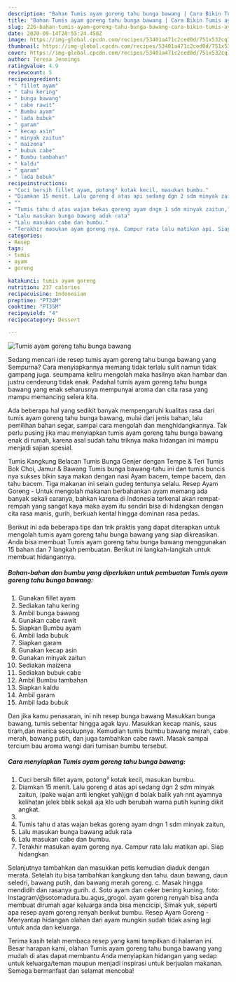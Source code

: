 ```yaml
---
description: "Bahan Tumis ayam goreng tahu bunga bawang | Cara Bikin Tumis ayam goreng tahu bunga bawang Yang Paling Enak"
title: "Bahan Tumis ayam goreng tahu bunga bawang | Cara Bikin Tumis ayam goreng tahu bunga bawang Yang Paling Enak"
slug: 226-bahan-tumis-ayam-goreng-tahu-bunga-bawang-cara-bikin-tumis-ayam-goreng-tahu-bunga-bawang-yang-paling-enak
date: 2020-09-14T20:55:24.450Z
image: https://img-global.cpcdn.com/recipes/53401a471c2ced0d/751x532cq70/tumis-ayam-goreng-tahu-bunga-bawang-foto-resep-utama.jpg
thumbnail: https://img-global.cpcdn.com/recipes/53401a471c2ced0d/751x532cq70/tumis-ayam-goreng-tahu-bunga-bawang-foto-resep-utama.jpg
cover: https://img-global.cpcdn.com/recipes/53401a471c2ced0d/751x532cq70/tumis-ayam-goreng-tahu-bunga-bawang-foto-resep-utama.jpg
author: Teresa Jennings
ratingvalue: 4.9
reviewcount: 5
recipeingredient:
- " fillet ayam"
- " tahu kering"
- " bunga bawang"
- " cabe rawit"
- " Bumbu ayam"
- " lada bubuk"
- " garam"
- " kecap asin"
- " minyak zaitun"
- " maizena"
- " bubuk cabe"
- " Bumbu tambahan"
- " kaldu"
- " garam"
- " lada bubuk"
recipeinstructions:
- "Cuci bersih fillet ayam, potong² kotak kecil, masukan bumbu."
- "Diamkan 15 menit. Lalu goreng d atas api sedang dgn 2 sdm minyak zaitun, (pake wajan anti lengket yah)jgn d bolak balik yah nnt ayamnya kelihatan jelek bblik sekali aja klo udh berubah warna putih kuning dikit angkat."
- ""
- "Tumis tahu d atas wajan bekas goreng ayam dngn 1 sdm minyak zaitun,"
- "Lalu masukan bunga bawang aduk rata"
- "Lalu masukan cabe dan bumbu."
- "Terakhir masukan ayam goreng nya. Campur rata lalu matikan api. Siap hidangkan"
categories:
- Resep
tags:
- tumis
- ayam
- goreng

katakunci: tumis ayam goreng 
nutrition: 237 calories
recipecuisine: Indonesian
preptime: "PT24M"
cooktime: "PT35M"
recipeyield: "4"
recipecategory: Dessert

---
```



![Tumis ayam goreng tahu bunga bawang](https://img-global.cpcdn.com/recipes/53401a471c2ced0d/751x532cq70/tumis-ayam-goreng-tahu-bunga-bawang-foto-resep-utama.jpg)

Sedang mencari ide resep tumis ayam goreng tahu bunga bawang yang Sempurna? Cara menyiapkannya memang tidak terlalu sulit namun tidak gampang juga. seumpama keliru mengolah maka hasilnya akan hambar dan justru cenderung tidak enak. Padahal tumis ayam goreng tahu bunga bawang yang enak seharusnya mempunyai aroma dan cita rasa yang mampu memancing selera kita.

Ada beberapa hal yang sedikit banyak mempengaruhi kualitas rasa dari tumis ayam goreng tahu bunga bawang, mulai dari jenis bahan, lalu pemilihan bahan segar, sampai cara mengolah dan menghidangkannya. Tak perlu pusing jika mau menyiapkan tumis ayam goreng tahu bunga bawang enak di rumah, karena asal sudah tahu triknya maka hidangan ini mampu menjadi sajian spesial.

Tumis Kangkung Belacan Tumis Bunga Genjer dengan Tempe &amp; Teri Tumis Bok Choi, Jamur &amp; Bawang Tumis bunga bawang-tahu ini dan tumis buncis nya sukses bikin saya makan dengan nasi Ayam bacem, tempe bacem, dan tahu bacem. Tiga makanan ini selain gudeg tentunya selalu. Resep Ayam Goreng - Untuk mengolah makanan berbahankan ayam memang ada banyak sekali caranya, bahkan karena di Indonesia terkenal akan rempat-rempah yang sangat kaya maka ayam itu sendiri bisa di hidangkan dengan cita rasa manis, gurih, berkuah kental hingga dominan rasa pedas.


Berikut ini ada beberapa tips dan trik praktis yang dapat diterapkan untuk mengolah tumis ayam goreng tahu bunga bawang yang siap dikreasikan. Anda bisa membuat Tumis ayam goreng tahu bunga bawang menggunakan 15 bahan dan 7 langkah pembuatan. Berikut ini langkah-langkah untuk membuat hidangannya.

<!--inarticleads1-->

##### Bahan-bahan dan bumbu yang diperlukan untuk pembuatan Tumis ayam goreng tahu bunga bawang:

1. Gunakan  fillet ayam
1. Sediakan  tahu kering
1. Ambil  bunga bawang
1. Gunakan  cabe rawit
1. Siapkan  Bumbu ayam
1. Ambil  lada bubuk
1. Siapkan  garam
1. Gunakan  kecap asin
1. Gunakan  minyak zaitun
1. Sediakan  maizena
1. Sediakan  bubuk cabe
1. Ambil  Bumbu tambahan
1. Siapkan  kaldu
1. Ambil  garam
1. Ambil  lada bubuk


Dan jika kamu penasaran, ini nih resep bunga bawang Masukkan bunga bawang, tumis sebentar hingga agak layu. Masukkan kecap manis, saus tiram,dan merica secukupnya. Kemudian tumis bumbu bawang merah, cabe merah, bawang putih, dan juga tambahkan cabe rawit. Masak sampai tercium bau aroma wangi dari tumisan bumbu tersebut. 

<!--inarticleads2-->

##### Cara menyiapkan Tumis ayam goreng tahu bunga bawang:

1. Cuci bersih fillet ayam, potong² kotak kecil, masukan bumbu.
1. Diamkan 15 menit. Lalu goreng d atas api sedang dgn 2 sdm minyak zaitun, (pake wajan anti lengket yah)jgn d bolak balik yah nnt ayamnya kelihatan jelek bblik sekali aja klo udh berubah warna putih kuning dikit angkat.
1. 
1. Tumis tahu d atas wajan bekas goreng ayam dngn 1 sdm minyak zaitun,
1. Lalu masukan bunga bawang aduk rata
1. Lalu masukan cabe dan bumbu.
1. Terakhir masukan ayam goreng nya. Campur rata lalu matikan api. Siap hidangkan


Selanjutnya tambahkan dan masukkan petis kemudian diaduk dengan merata. Setelah itu bisa tambahkan kangkung dan tahu. daun bawang, daun seledri, bawang putih, dan bawang merah goreng. c. Masak hingga mendidih dan rasanya gurih. d. Soto ayam dan ceker bening kuning. foto: Instagram/@sotomadura.bu.agus_grogol. ayam goreng renyah bisa anda membuat dirumah agar keluarga anda bisa mencicipi, Simak yuk, seperti apa resep ayam goreng renyah berikut bumbu. Resep Ayam Goreng - Menyantap hidangan olahan dari ayam mungkin sudah tidak asing lagi untuk anda dan keluarga. 

Terima kasih telah membaca resep yang kami tampilkan di halaman ini. Besar harapan kami, olahan Tumis ayam goreng tahu bunga bawang yang mudah di atas dapat membantu Anda menyiapkan hidangan yang sedap untuk keluarga/teman maupun menjadi inspirasi untuk berjualan makanan. Semoga bermanfaat dan selamat mencoba!
